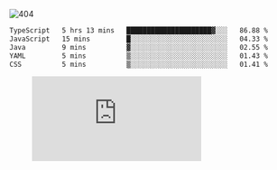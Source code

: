 ![404](https://user-images.githubusercontent.com/378023/89412096-6f759d80-d761-11ea-8c57-84b30ef3f2b1.png)

<!--START_SECTION:waka-->

```txt
TypeScript   5 hrs 13 mins   █████████████████████▓░░░   86.88 %
JavaScript   15 mins         █░░░░░░░░░░░░░░░░░░░░░░░░   04.33 %
Java         9 mins          ▓░░░░░░░░░░░░░░░░░░░░░░░░   02.55 %
YAML         5 mins          ▒░░░░░░░░░░░░░░░░░░░░░░░░   01.43 %
CSS          5 mins          ▒░░░░░░░░░░░░░░░░░░░░░░░░   01.41 %
```

<!--END_SECTION:waka-->
<figure><embed src="https://wakatime.com/share/@018b853e-267a-435d-a858-33e2b098b9d7/f3c3aa68-553a-4373-a9f9-2d456f62f780.svg"></embed></figure>
